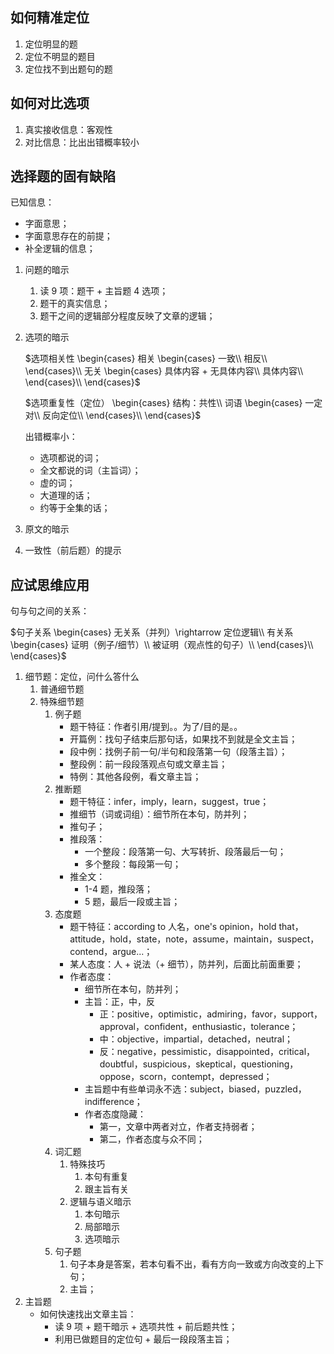 ## 如何精准定位

1. 定位明显的题
2. 定位不明显的题目
3. 定位找不到出题句的题

## 如何对比选项

1. 真实接收信息：客观性
2. 对比信息：比出出错概率较小

## 选择题的固有缺陷

已知信息：
- 字面意思；
- 字面意思存在的前提；
- 补全逻辑的信息；

1. 问题的暗示
   1. 读 9 项：题干 + 主旨题 4 选项；
   2. 题干的真实信息；
   3. 题干之间的逻辑部分程度反映了文章的逻辑；
2. 选项的暗示

   $选项相关性
    \begin{cases}
    相关
    \begin{cases}
    一致\\
    相反\\
    \end{cases}\\
    无关
    \begin{cases}
    具体内容 + 无具体内容\\
    具体内容\\
    \end{cases}\\
   \end{cases}$

   $选项重复性（定位）
    \begin{cases}
    结构：共性\\
    词语
    \begin{cases}
    一定对\\
    反向定位\\
    \end{cases}\\
   \end{cases}$

    出错概率小：
    - 选项都说的词；
    - 全文都说的词（主旨词）；
    - 虚的词；
    - 大道理的话；
    - 约等于全集的话；

3. 原文的暗示
4. 一致性（前后题）的提示

## 应试思维应用

句与句之间的关系：

$句子关系
\begin{cases}
 无关系（并列）\rightarrow 定位逻辑\\
 有关系
 \begin{cases}
  证明（例子/细节）\\
  被证明（观点性的句子）\\
 \end{cases}\\
\end{cases}$

1. 细节题：定位，问什么答什么
   1. 普通细节题
   2. 特殊细节题
      1. 例子题
         - 题干特征：作者引用/提到。。为了/目的是。。
         - 开篇例：找句子结束后那句话，如果找不到就是全文主旨；
         - 段中例：找例子前一句/半句和段落第一句（段落主旨）；
         - 整段例：前一段段落观点句或文章主旨；
         - 特例：其他各段例，看文章主旨；
      2. 推断题
         - 题干特征：infer，imply，learn，suggest，true；
         - 推细节（词或词组）：细节所在本句，防并列；
         - 推句子；
         - 推段落：
           - 一个整段：段落第一句、大写转折、段落最后一句；
           - 多个整段：每段第一句；
         - 推全文：
           - 1-4 题，推段落；
           - 5 题，最后一段或主旨；
      3. 态度题
         - 题干特征：according to 人名，one's opinion，hold that，attitude，hold，state，note，assume，maintain，suspect，contend，argue...；
         - 某人态度：人 + 说法（+ 细节），防并列，后面比前面重要；
         - 作者态度：
           - 细节所在本句，防并列；
           - 主旨：正，中，反
             - 正：positive，optimistic，admiring，favor，support，approval，confident，enthusiastic，tolerance；
             - 中：objective，impartial，detached，neutral；
             - 反：negative，pessimistic，disappointed，critical，doubtful，suspicious，skeptical，questioning，oppose，scorn，contempt，depressed；
           - 主旨题中有些单词永不选：subject，biased，puzzled，indifference；
           - 作者态度隐藏：
             - 第一，文章中两者对立，作者支持弱者；
             - 第二，作者态度与众不同；
      4. 词汇题
         1. 特殊技巧
            1. 本句有重复
            2. 跟主旨有关
         2. 逻辑与语义暗示
            1. 本句暗示
            2. 局部暗示
            3. 选项暗示
      5. 句子题
         1. 句子本身是答案，若本句看不出，看有方向一致或方向改变的上下句；
         2. 主旨；
2. 主旨题
   - 如何快速找出文章主旨：
     - 读 9 项 + 题干暗示 + 选项共性 + 前后题共性；
     - 利用已做题目的定位句 + 最后一段段落主旨；